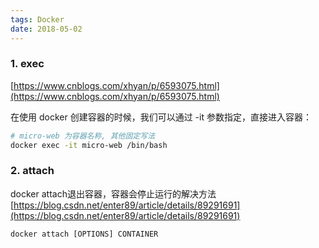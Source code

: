 ```yaml
---
tags: Docker
date: 2018-05-02
---
```


### 1. exec
[https://www.cnblogs.com/xhyan/p/6593075.html](https://www.cnblogs.com/xhyan/p/6593075.html)

在使用 docker 创建容器的时候，我们可以通过 -it 参数指定，直接进入容器：

```bash
# micro-web 为容器名称, 其他固定写法
docker exec -it micro-web /bin/bash
```

### 2. attach

docker attach退出容器，容器会停止运行的解决方法 [https://blog.csdn.net/enter89/article/details/89291691](https://blog.csdn.net/enter89/article/details/89291691)

```shell
docker attach [OPTIONS] CONTAINER
```
